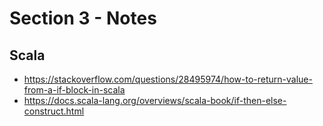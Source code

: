 # Section 3 - Notes

## Scala

- https://stackoverflow.com/questions/28495974/how-to-return-value-from-a-if-block-in-scala
- https://docs.scala-lang.org/overviews/scala-book/if-then-else-construct.html
